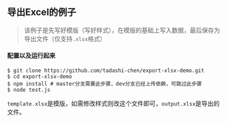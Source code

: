 ## 导出Excel的例子

> 该例子是先写好模版（写好样式），在模版的基础上写入数据，最后保存为导出文件（仅支持`.xlsx`格式）

#### 配置以及运行起来

```
$ git clone https://github.com/tadashi-chen/export-xlsx-demo.git
$ cd export-xlsx-demo
$ npm install # master分支需要此步骤，dev分支已经上传依赖，可跳过此步骤
$ node test.js
```

`template.xlsx`是模版，如需修改样式则改这个文件即可，`output.xlsx`是导出的文件。
